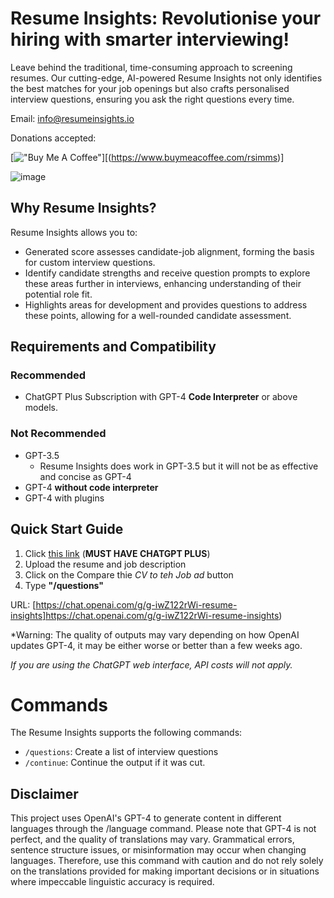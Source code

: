 # Resume Insights: Revolutionise your hiring with smarter interviewing!

Leave behind the traditional, time-consuming approach to screening resumes. Our cutting-edge, AI-powered Resume Insights not only identifies the best matches for your job openings but also crafts personalised interview questions, ensuring you ask the right questions every time.


Email: info@resumeinsights.io


Donations accepted:

[!["Buy Me A Coffee"](https://www.buymeacoffee.com/assets/img/custom_images/orange_img.png)][(https://www.buymeacoffee.com/rsimms)]

![image](https://www.resumeinsights.io/_next/image?url=%2F_next%2Fstatic%2Fmedia%2FInterview-questions.1b697738.jpg&w=3840&q=75)


## Why Resume Insights?

Resume Insights allows you to:

- Generated score assesses candidate-job alignment, forming the basis for custom interview questions. 
- Identify candidate strengths and receive question prompts to explore these areas further in interviews, enhancing understanding of their potential role fit.
- Highlights areas for development and provides questions to address these points, allowing for a well-rounded candidate assessment.

## Requirements and Compatibility

### Recommended

- ChatGPT Plus Subscription with GPT-4 **Code Interpreter** or above models.

### Not Recommended

- GPT-3.5
  - Resume Insights does work in GPT-3.5 but it will not be as effective and concise as GPT-4
- GPT-4 **without code interpreter** 
- GPT-4 with plugins 


## Quick Start Guide

1. Click [this link](https://chat.openai.com/g/g-iwZ122rWi-resume-insights) (**MUST HAVE CHATGPT PLUS**)
2. Upload the resume and job description
3. Click on the Compare thie *CV to teh Job ad* button 
4. Type **"/questions"**

URL: [https://chat.openai.com/g/g-iwZ122rWi-resume-insights]https://chat.openai.com/g/g-iwZ122rWi-resume-insights)


*Warning: The quality of outputs may vary depending on how OpenAI updates GPT-4, it may be either worse or better than a few weeks ago.

_If you are using the ChatGPT web interface, API costs will not apply._


# Commands
The Resume Insights supports the following commands:

- `/questions`: Create a list of interview questions
- `/continue`: Continue the output if it was cut.



## Disclaimer
This project uses OpenAI's GPT-4 to generate content in different languages through the /language command. Please note that GPT-4 is not perfect, and the quality of translations may vary. Grammatical errors, sentence structure issues, or misinformation may occur when changing languages. Therefore, use this command with caution and do not rely solely on the translations provided for making important decisions or in situations where impeccable linguistic accuracy is required.
